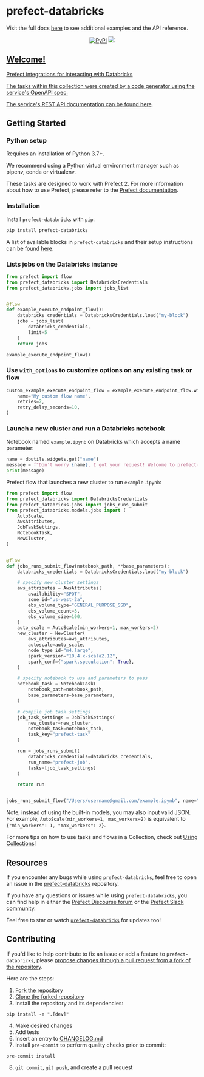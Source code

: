 # prefect-databricks

Visit the full docs [here](https://PrefectHQ.github.io/prefect-databricks) to see additional examples and the API reference.
 
<p align="center">
    <a href="https://pypi.python.org/pypi/prefect-databricks/" alt="PyPI version">
        <img alt="PyPI" src="https://img.shields.io/pypi/v/prefect-databricks?color=0052FF&labelColor=090422"></a>
    <a href="https://pepy.tech/badge/prefect-databricks/" alt="Downloads">
        <img src="https://img.shields.io/pypi/dm/prefect-databricks?color=0052FF&labelColor=090422" /></a>
    <a href="https://github.com/PrefectHQ/prefect-databricks/pulse" alt="Activity">
</p>

## Welcome!

Prefect integrations for interacting with Databricks

The tasks within this collection were created by a code generator using the service's OpenAPI spec.

The service's REST API documentation can be found [here](https://docs.databricks.com/dev-tools/api/latest/index.html).

## Getting Started

### Python setup

Requires an installation of Python 3.7+.

We recommend using a Python virtual environment manager such as pipenv, conda or virtualenv.

These tasks are designed to work with Prefect 2. For more information about how to use Prefect, please refer to the [Prefect documentation](https://orion-docs.prefect.io/).

### Installation

Install `prefect-databricks` with `pip`:

```bash
pip install prefect-databricks
```

A list of available blocks in `prefect-databricks` and their setup instructions can be found [here](https://PrefectHQ.github.io/prefect-databricks/#blocks-catalog).

### Lists jobs on the Databricks instance

```python
from prefect import flow
from prefect_databricks import DatabricksCredentials
from prefect_databricks.jobs import jobs_list


@flow
def example_execute_endpoint_flow():
    databricks_credentials = DatabricksCredentials.load("my-block")
    jobs = jobs_list(
        databricks_credentials,
        limit=5
    )
    return jobs

example_execute_endpoint_flow()
```

### Use `with_options` to customize options on any existing task or flow

```python
custom_example_execute_endpoint_flow = example_execute_endpoint_flow.with_options(
    name="My custom flow name",
    retries=2,
    retry_delay_seconds=10,
)
```

### Launch a new cluster and run a Databricks notebook

Notebook named `example.ipynb` on Databricks which accepts a name parameter:

```python
name = dbutils.widgets.get("name")
message = f"Don't worry {name}, I got your request! Welcome to prefect-databricks!"
print(message)
```

Prefect flow that launches a new cluster to run `example.ipynb`:

```python
from prefect import flow
from prefect_databricks import DatabricksCredentials
from prefect_databricks.jobs import jobs_runs_submit
from prefect_databricks.models.jobs import (
    AutoScale,
    AwsAttributes,
    JobTaskSettings,
    NotebookTask,
    NewCluster,
)


@flow
def jobs_runs_submit_flow(notebook_path, **base_parameters):
    databricks_credentials = DatabricksCredentials.load("my-block")

    # specify new cluster settings
    aws_attributes = AwsAttributes(
        availability="SPOT",
        zone_id="us-west-2a",
        ebs_volume_type="GENERAL_PURPOSE_SSD",
        ebs_volume_count=3,
        ebs_volume_size=100,
    )
    auto_scale = AutoScale(min_workers=1, max_workers=2)
    new_cluster = NewCluster(
        aws_attributes=aws_attributes,
        autoscale=auto_scale,
        node_type_id="m4.large",
        spark_version="10.4.x-scala2.12",
        spark_conf={"spark.speculation": True},
    )

    # specify notebook to use and parameters to pass
    notebook_task = NotebookTask(
        notebook_path=notebook_path,
        base_parameters=base_parameters,
    )

    # compile job task settings
    job_task_settings = JobTaskSettings(
        new_cluster=new_cluster,
        notebook_task=notebook_task,
        task_key="prefect-task"
    )

    run = jobs_runs_submit(
        databricks_credentials=databricks_credentials,
        run_name="prefect-job",
        tasks=[job_task_settings]
    )

    return run


jobs_runs_submit_flow("/Users/username@gmail.com/example.ipynb", name="Marvin")
```

Note, instead of using the built-in models, you may also input valid JSON. For example, `AutoScale(min_workers=1, max_workers=2)` is equivalent to `{"min_workers": 1, "max_workers": 2}`.

For more tips on how to use tasks and flows in a Collection, check out [Using Collections](https://orion-docs.prefect.io/collections/usage/)!

## Resources

If you encounter any bugs while using `prefect-databricks`, feel free to open an issue in the [prefect-databricks](https://github.com/PrefectHQ/prefect-databricks) repository.

If you have any questions or issues while using `prefect-databricks`, you can find help in either the [Prefect Discourse forum](https://discourse.prefect.io/) or the [Prefect Slack community](https://prefect.io/slack).

Feel free to star or watch [`prefect-databricks`](https://github.com/PrefectHQ/prefect-databricks) for updates too!

## Contributing

If you'd like to help contribute to fix an issue or add a feature to `prefect-databricks`, please [propose changes through a pull request from a fork of the repository](https://docs.github.com/en/pull-requests/collaborating-with-pull-requests/proposing-changes-to-your-work-with-pull-requests/creating-a-pull-request-from-a-fork).

Here are the steps:
1. [Fork the repository](https://docs.github.com/en/get-started/quickstart/fork-a-repo#forking-a-repository)
2. [Clone the forked repository](https://docs.github.com/en/get-started/quickstart/fork-a-repo#cloning-your-forked-repository)
3. Install the repository and its dependencies:
```
pip install -e ".[dev]"
```
4. Make desired changes
5. Add tests
6. Insert an entry to [CHANGELOG.md](https://github.com/PrefectHQ/prefect-databricks/blob/main/CHANGELOG.md)
7. Install `pre-commit` to perform quality checks prior to commit:
```
pre-commit install
```
8. `git commit`, `git push`, and create a pull request
